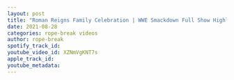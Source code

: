 ```yaml
---
layout: post
title: "Roman Reigns Family Celebration | WWE Smackdown Full Show Highlights"
date: 2021-08-28
categories: rope-break videos
author: rope-break
spotify_track_id: 
youtube_video_id: XZNmVgKNT7s
apple_track_id: 
youtube_metadata: 
---
```

